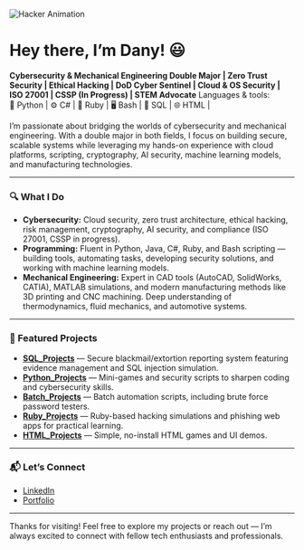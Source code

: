 ![Hacker Animation](https://i.imgur.com/tm0UFyG.gif)


# Hey there, I’m Dany! 😃

**Cybersecurity & Mechanical Engineering Double Major | Zero Trust Security | Ethical Hacking | DoD Cyber Sentinel | Cloud & OS Security | ISO 27001 | CSSP (In Progress) | STEM Advocate**
Languages & tools:  
🐍 Python | ⚙️ C# | 💎 Ruby | 🖥️ Bash | 🧮 SQL | 🌐 HTML |

I’m passionate about bridging the worlds of cybersecurity and mechanical engineering. With a double major in both fields, I focus on building secure, scalable systems while leveraging my hands-on experience with cloud platforms, scripting, cryptography, AI security, machine learning models, and manufacturing technologies.

---

### 🔍 What I Do

- **Cybersecurity:** Cloud security, zero trust architecture, ethical hacking, risk management, cryptography, AI security, and compliance (ISO 27001, CSSP in progress).  
- **Programming:** Fluent in Python, Java, C#, Ruby, and Bash scripting — building tools, automating tasks, developing security solutions, and working with machine learning models.  
- **Mechanical Engineering:** Expert in CAD tools (AutoCAD, SolidWorks, CATIA), MATLAB simulations, and modern manufacturing methods like 3D printing and CNC machining. Deep understanding of thermodynamics, fluid mechanics, and automotive systems.

---

### 🚀 Featured Projects

- [**SQL_Projects**](https://github.com/DRA3V50/SQL_Projects) — Secure blackmail/extortion reporting system featuring evidence management and SQL injection simulation.  
- [**Python_Projects**](https://github.com/DRA3V50/Python_Projects) — Mini-games and security scripts to sharpen coding and cybersecurity skills.  
- [**Batch_Projects**](https://github.com/DRA3V50/Batch_Projects) — Batch automation scripts, including brute force password testers.  
- [**Ruby_Projects**](https://github.com/DRA3V50/Ruby_Projects) — Ruby-based hacking simulations and phishing web apps for practical learning.  
- [**HTML_Projects**](https://github.com/DRA3V50/HTML_Projects) — Simple, no-install HTML games and UI demos.

---

### 📬 Let’s Connect

- [LinkedIn](https://www.linkedin.com/in/dany-arabo-625a9424a/)  
- [Portfolio](https://dra3v50.github.io/DanyArabo_Portfolio.github.io/)

---

Thanks for visiting! Feel free to explore my projects or reach out — I’m always excited to connect with fellow tech enthusiasts and professionals.
